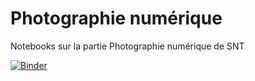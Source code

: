 # Photographie numérique

Notebooks sur la partie Photographie numérique de SNT

[![Binder](https://mybinder.org/badge_logo.svg)](https://mybinder.org/v2/gh/CDERYCKE/SNT-Photo/master)
